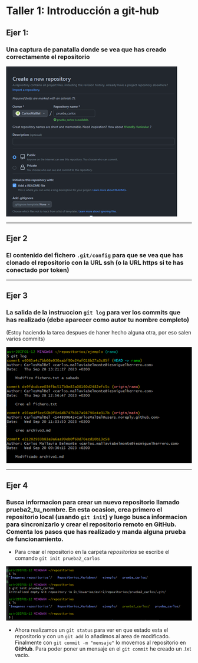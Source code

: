 # Taller 1: Introducción a git-hub



## Ejer 1: 
### Una captura de panatalla donde se vea que has creado correctamente el repositorio


![Img del ejer1](Img_Talleres/Ejer1.PNG)

---
 
## Ejer 2
### El contenido del fichero `.git/config` para que se vea que has clonado el repositorio con la URL ssh (o la URL https si te has conectado por token)




---
## Ejer 3  

### La salida de la instruccion `git log` para ver los commits que has realizado (debe aparecer como autor tu nombre completo)

(Estoy haciendo la tarea despues de haner hecho alguna otra, por eso salen varios commits)

![Img. ejer3](Img_Talleres/ejer3.PNG)

---
## Ejer 4
### Busca informacion para crear un nuevo repositorio llamado **prueba2_tu_nombre**. En esta ocasion, crea primero el repositorio local (usando `git init`) y luego busca informacion para sincronizarlo y crear el repositorio remoto en GitHub. Comenta los pasos que has realizado y manda alguna prueba de funcionamiento.

* Para crear el repositorio en la carpeta *repositorios* se escribe el comando `git init prueba2_carlos` 

![ejer4](Img_Talleres/ejer4_taller1.PNG)

* Ahora realizamos un `git status` para ver en que estado esta el repositorio y con un `git add` lo añadimos al area de modificado. Finalmente con `git commit -m "mensaje"` lo movemos al repositorio en **GitHub**. Para poder poner un mensaje en el `git commit` he creado un .txt vacio.

